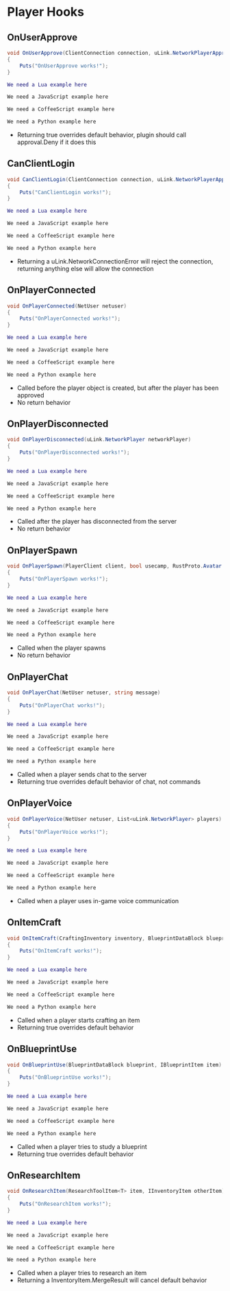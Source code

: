 # Player Hooks

## OnUserApprove

``` csharp
void OnUserApprove(ClientConnection connection, uLink.NetworkPlayerApproval approval, ConnectionAcceptor acceptor)
{
    Puts("OnUserApprove works!");
}
```

``` lua
We need a Lua example here
```

``` javascript
We need a JavaScript example here
```

``` coffeescript
We need a CoffeeScript example here
```

``` python
We need a Python example here
```

 * Returning true overrides default behavior, plugin should call approval.Deny if it does this

## CanClientLogin

``` csharp
void CanClientLogin(ClientConnection connection, uLink.NetworkPlayerApproval approval)
{
    Puts("CanClientLogin works!");
}
```

``` lua
We need a Lua example here
```

``` javascript
We need a JavaScript example here
```

``` coffeescript
We need a CoffeeScript example here
```

``` python
We need a Python example here
```

 * Returning a uLink.NetworkConnectionError will reject the connection, returning anything else will allow the connection

## OnPlayerConnected

``` csharp
void OnPlayerConnected(NetUser netuser)
{
    Puts("OnPlayerConnected works!");
}
```

``` lua
We need a Lua example here
```

``` javascript
We need a JavaScript example here
```

``` coffeescript
We need a CoffeeScript example here
```

``` python
We need a Python example here
```

 * Called before the player object is created, but after the player has been approved
 * No return behavior

## OnPlayerDisconnected

``` csharp
void OnPlayerDisconnected(uLink.NetworkPlayer networkPlayer)
{
    Puts("OnPlayerDisconnected works!");
}
```

``` lua
We need a Lua example here
```

``` javascript
We need a JavaScript example here
```

``` coffeescript
We need a CoffeeScript example here
```

``` python
We need a Python example here
```

 * Called after the player has disconnected from the server
 * No return behavior

## OnPlayerSpawn

``` csharp
void OnPlayerSpawn(PlayerClient client, bool usecamp, RustProto.Avatar avatar)
{
    Puts("OnPlayerSpawn works!");
}
```

``` lua
We need a Lua example here
```

``` javascript
We need a JavaScript example here
```

``` coffeescript
We need a CoffeeScript example here
```

``` python
We need a Python example here
```

 * Called when the player spawns
 * No return behavior

## OnPlayerChat

``` csharp
void OnPlayerChat(NetUser netuser, string message)
{
    Puts("OnPlayerChat works!");
}
```

``` lua
We need a Lua example here
```

``` javascript
We need a JavaScript example here
```

``` coffeescript
We need a CoffeeScript example here
```

``` python
We need a Python example here
```

 * Called when a player sends chat to the server
 * Returning true overrides default behavior of chat, not commands

## OnPlayerVoice

``` csharp
void OnPlayerVoice(NetUser netuser, List<uLink.NetworkPlayer> players)
{
    Puts("OnPlayerVoice works!");
}
```

``` lua
We need a Lua example here
```

``` javascript
We need a JavaScript example here
```

``` coffeescript
We need a CoffeeScript example here
```

``` python
We need a Python example here
```

 * Called when a player uses in-game voice communication

## OnItemCraft

``` csharp
void OnItemCraft(CraftingInventory inventory, BlueprintDataBlock blueprint, int amount, ulong startTime)
{
    Puts("OnItemCraft works!");
}
```

``` lua
We need a Lua example here
```

``` javascript
We need a JavaScript example here
```

``` coffeescript
We need a CoffeeScript example here
```

``` python
We need a Python example here
```

 * Called when a player starts crafting an item
 * Returning true overrides default behavior

## OnBlueprintUse

``` csharp
void OnBlueprintUse(BlueprintDataBlock blueprint, IBlueprintItem item)
{
    Puts("OnBlueprintUse works!");
}
```

``` lua
We need a Lua example here
```

``` javascript
We need a JavaScript example here
```

``` coffeescript
We need a CoffeeScript example here
```

``` python
We need a Python example here
```

 * Called when a player tries to study a blueprint
 * Returning true overrides default behavior

## OnResearchItem

``` csharp
void OnResearchItem(ResearchToolItem<T> item, IInventoryItem otherItem)
{
    Puts("OnResearchItem works!");
}
```

``` lua
We need a Lua example here
```

``` javascript
We need a JavaScript example here
```

``` coffeescript
We need a CoffeeScript example here
```

``` python
We need a Python example here
```

 * Called when a player tries to research an item
 * Returning a InventoryItem.MergeResult will cancel default behavior
